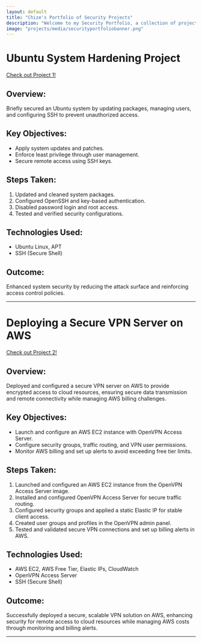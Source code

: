 ```yaml
---
layout: default
title: "Chize's Portfolio of Security Projects"
description: "Welcome to my Security Portfolio, a collection of projects that highlight my expertise in security. Each project reflects my commitment to protecting digital assets, solving complex security challenges, and implementing proactive defense strategies. Through these projects, I demonstrate my ability to adapt to evolving cyber threats, leverage cutting-edge tools and frameworks, and apply best practices to ensure the security and resilience of systems and networks."
image: "projects/media/securityportfoliobanner.png"
---
```


# Ubuntu System Hardening Project

[Check out Project 1!](projects/project1.md)

## Overview:
Briefly secured an Ubuntu system by updating packages, managing users, and configuring SSH to prevent unauthorized access.

## Key Objectives:
- Apply system updates and patches.
- Enforce least privilege through user management.
- Secure remote access using SSH keys.

## Steps Taken:
1. Updated and cleaned system packages.
2. Configured OpenSSH and key-based authentication.
3. Disabled password login and root access.
4. Tested and verified security configurations.

## Technologies Used:
- Ubuntu Linux, APT
- SSH (Secure Shell)

## Outcome:
Enhanced system security by reducing the attack surface and reinforcing access control policies.

---

# Deploying a Secure VPN Server on AWS

[Check out Project 2!](projects/project2.md)

## Overview:
Deployed and configured a secure VPN server on AWS to provide encrypted access to cloud resources, ensuring secure data transmission and remote connectivity while managing AWS billing challenges.

## Key Objectives:
- Launch and configure an AWS EC2 instance with OpenVPN Access Server.
- Configure security groups, traffic routing, and VPN user permissions.
- Monitor AWS billing and set up alerts to avoid exceeding free tier limits.

## Steps Taken:
1. Launched and configured an AWS EC2 instance from the OpenVPN Access Server image.
2. Installed and configured OpenVPN Access Server for secure traffic routing.
3. Configured security groups and applied a static Elastic IP for stable client access.
4. Created user groups and profiles in the OpenVPN admin panel.
5. Tested and validated secure VPN connections and set up billing alerts in AWS.

## Technologies Used:
- AWS EC2, AWS Free Tier, Elastic IPs, CloudWatch
- OpenVPN Access Server
- SSH (Secure Shell)

## Outcome:
Successfully deployed a secure, scalable VPN solution on AWS, enhancing security for remote access to cloud resources while managing AWS costs through monitoring and billing alerts.

---

